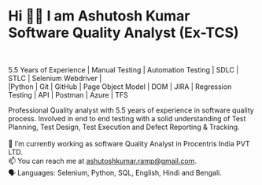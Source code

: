 <h1> Hi 👋👋 I am Ashutosh Kumar <br>
 Software Quality Analyst (Ex-TCS)</h1> <br>
 
 5.5 Years of Experience | Manual Testing | Automation Testing | SDLC | STLC | Selenium Webdriver |<br> |Python 
 | Git | GitHub | Page Object Model | DOM | JIRA | Regression Testing | API | Postman | Azure | TFS <br>
 
 Professional Quality analyst with 5.5 years of experience in software quality process. Involved in end to end
testing with a solid understanding of Test Planning, Test Design, Test Execution and Defect Reporting &
Tracking. <br> <br>
🔭 I’m currently working as software Quality Analyst in Procentris India PVT LTD. <br>
📫 You can reach me at ashutoshkumar.ramp@gmail.com. <br>
🗣 Languages: Selenium, Python, SQL, English, Hindi and Bengali.
